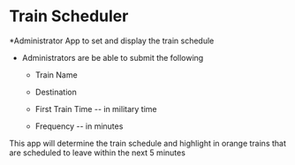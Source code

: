 # Train Scheduler 

*Administrator App to set and display the train schedule
  
  * Administrators are be able to submit the following
    
    * Train Name
    
    * Destination 
    
    * First Train Time -- in military time
    
    * Frequency -- in minutes
  
 This app will determine the train schedule and highlight in orange trains that are scheduled to leave within the next 5 minutes



